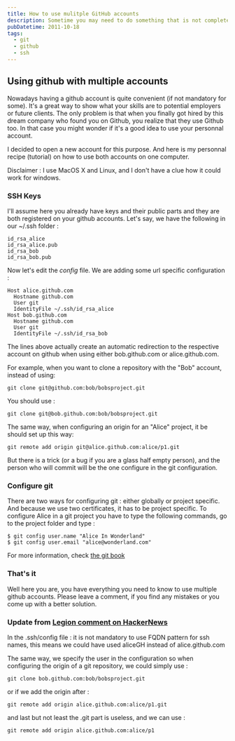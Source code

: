 ```yaml
---
title: How to use mulitple GitHub accounts
description: Sometime you may need to do something that is not completely obvious, nor recommended. This guide is one of those things.
pubDatetime: 2011-10-18
tags:
  - git
  - github
  - ssh
---
```


## Using github with multiple accounts

Nowadays having a github account is quite convenient (if not mandatory for some). It's a great way to show what your skills are to potential employers or future clients. The only problem is that when you finally got hired by this dream company who found you on Github, you realize that they use Github too. In that case you might wonder if it's a good idea to use your personnal account.

I decided to open a new account for this purpose. And here is my personnal recipe (tutorial) on how to use both accounts on one computer.

Disclaimer : I use MacOS X and Linux, and I don't have a clue how it could work for windows.

### SSH Keys

I'll assume here you already have keys and their public parts and they are both registered on your github accounts. Let's say, we have the following in our \~/.ssh folder :

    id_rsa_alice
    id_rsa_alice.pub
    id_rsa_bob
    id_rsa_bob.pub

Now let's edit the _config_ file. We are adding some url specific configuration :

    Host alice.github.com
      Hostname github.com
      User git
      IdentityFile ~/.ssh/id_rsa_alice
    Host bob.github.com
      Hostname github.com
      User git
      IdentityFile ~/.ssh/id_rsa_bob

The lines above actually create an automatic redirection to the respective account on github when using either bob.github.com or alice.github.com.

For example, when you want to clone a repository with the "Bob" account, instead of using:

    git clone git@github.com:bob/bobsproject.git

You should use :

    git clone git@bob.github.com:bob/bobsproject.git

The same way, when configuring an origin for an "Alice" project, it be should set up this way:

    git remote add origin git@alice.github.com:alice/p1.git

But there is a trick (or a bug if you are a glass half empty person), and the person who will commit will be the one configure in the git configuration.

### Configure git

There are two ways for configuring git : either globally or project specific. And because we use two certificates, it has to be project specific. To configure Alice in a git project you have to type the following commands, go to the project folder and type :

    $ git config user.name "Alice In Wonderland"
    $ git config user.email "alice@wonderland.com"

For more information, check [the git book](http://book.git-scm.com/2_setup_and_initialization.html)

### That's it

Well here you are, you have everything you need to know to use multiple github accounts. Please leave a comment, if you find any mistakes or you come up with a better solution.

### Update from [Legion comment on HackerNews](http://news.ycombinator.com/item?id=3332459)

In the .ssh/config file : it is not mandatory to use FQDN pattern for ssh names, this means we could have used aliceGH instead of alice.github.com

The same way, we specify the user in the configuration so when configuring the origin of a git repository, we could simply use :

    git clone bob.github.com:bob/bobsproject.git

or if we add the origin after :

    git remote add origin alice.github.com:alice/p1.git

and last but not least the .git part is useless, and we can use :

    git remote add origin alice.github.com:alice/p1
